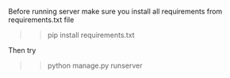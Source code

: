 Before running server make sure you install all requirements from requirements.txt file
>> pip install requirements.txt

Then try 
>>python manage.py runserver